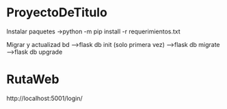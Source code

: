 # ProyectoDeTitulo

Instalar paquetes
->python -m pip install -r requerimientos.txt

Migrar y actualizad bd
-->flask db init (solo primera vez)
-->flask db migrate 
-->flask db upgrade 

# RutaWeb 
http://localhost:5001/login/